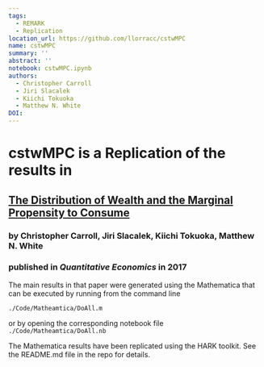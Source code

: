 ```yaml
---
tags:
  - REMARK
  - Replication
location_url: https://github.com/llorracc/cstwMPC
name: cstwMPC
summary: ''
abstract: ''
notebook: cstwMPC.ipynb
authors:
  - Christopher Carroll
  - Jiri Slacalek
  - Kiichi Tokuoka
  - Matthew N. White
DOI: 
---
```




# cstwMPC is a Replication of the results in 
## [The Distribution of Wealth and the Marginal Propensity to Consume](http://econ.jhu.edu/people/ccarroll/papers/cstwMPC)
### by Christopher Carroll, Jiri Slacalek, Kiichi Tokuoka, Matthew N. White
### published in _Quantitative Economics_ in 2017

The main results in that paper were generated using the Mathematica that can be executed by running from the command line 

`./Code/Matheamtica/DoAll.m`

or by opening the corresponding notebook file `./Code/Matheamtica/DoAll.nb`

The Mathematica results have been replicated using the HARK toolkit.  See the README.md file in the repo for details.






